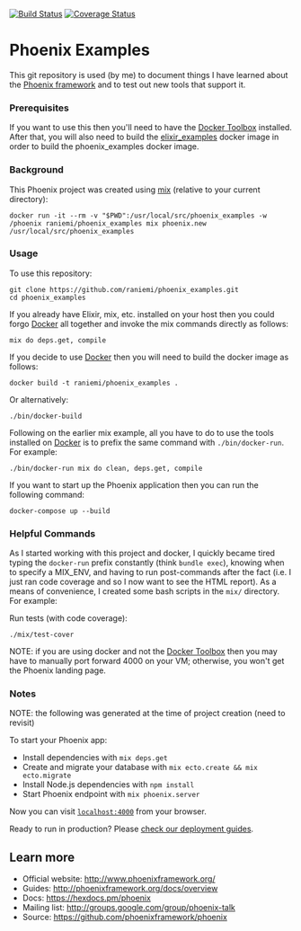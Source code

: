 [![Build Status](https://travis-ci.org/raniemi/phoenix_examples.svg?branch=master)](https://travis-ci.org/raniemi/phoenix_examples)
[![Coverage Status](https://coveralls.io/repos/raniemi/phoenix_examples/badge.svg?branch=master&service=github)](https://coveralls.io/github/raniemi/phoenix_examples?branch=master)

Phoenix Examples
================

This git repository is used (by me) to document things I have learned about the [Phoenix framework](http://www.phoenixframework.org/) and to test out new tools that support it.

### Prerequisites

If you want to use this then you'll need to have the [Docker Toolbox](https://www.docker.com/docker-toolbox) installed.  After that, you will also need to build the [elixir_examples](https://github.com/raniemi/elixir_examples) docker image in order to build the phoenix_examples docker image.

### Background

This Phoenix project was created using [mix](http://elixir-lang.org/getting-started/mix-otp/introduction-to-mix.html) (relative to your current directory):
```console
docker run -it --rm -v "$PWD":/usr/local/src/phoenix_examples -w /phoenix raniemi/phoenix_examples mix phoenix.new /usr/local/src/phoenix_examples
```

### Usage

To use this repository:
```console
git clone https://github.com/raniemi/phoenix_examples.git
cd phoenix_examples
```

If you already have Elixir, mix, etc. installed on your host then you could forgo [Docker](https://www.docker.com/) all together and invoke the mix commands directly as follows:
```console
mix do deps.get, compile
```

If you decide to use [Docker](https://www.docker.com/) then you will need to build the docker image as follows:

```console
docker build -t raniemi/phoenix_examples .
```

Or alternatively:

```console
./bin/docker-build
```

Following on the earlier mix example, all you have to do to use the tools installed on [Docker](https://www.docker.com/) is to prefix the same command with `./bin/docker-run`.  For example:
```console
./bin/docker-run mix do clean, deps.get, compile
```

If you want to start up the Phoenix application then you can run the following command:
```console
docker-compose up --build
```

### Helpful Commands

As I started working with this project and docker, I quickly became tired typing the `docker-run` prefix constantly (think `bundle exec`), knowing when to specify a MIX_ENV, and having to run post-commands after the fact (i.e. I just ran code coverage and so I now want to see the HTML report).  As a means of convenience, I created some bash scripts in the `mix/` directory. For example:

Run tests (with code coverage):
```console
./mix/test-cover
```

NOTE: if you are using docker and not the [Docker Toolbox](https://www.docker.com/docker-toolbox) then you may have to manually port forward 4000 on your VM; otherwise, you won't get the Phoenix landing page.

### Notes

NOTE: the following was generated at the time of project creation (need to revisit)

To start your Phoenix app:

  * Install dependencies with `mix deps.get`
  * Create and migrate your database with `mix ecto.create && mix ecto.migrate`
  * Install Node.js dependencies with `npm install`
  * Start Phoenix endpoint with `mix phoenix.server`

Now you can visit [`localhost:4000`](http://localhost:4000) from your browser.

Ready to run in production? Please [check our deployment guides](http://www.phoenixframework.org/docs/deployment).

## Learn more

  * Official website: http://www.phoenixframework.org/
  * Guides: http://phoenixframework.org/docs/overview
  * Docs: https://hexdocs.pm/phoenix
  * Mailing list: http://groups.google.com/group/phoenix-talk
  * Source: https://github.com/phoenixframework/phoenix
